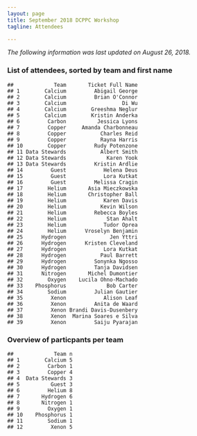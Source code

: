 ```yaml
---
layout: page
title: September 2018 DCPPC Workshop 
tagline: Attendees

---
```


*The following information was last updated on August 26, 2018.*

### List of attendees, sorted by team and first name

    ##             Team       Ticket Full Name
    ## 1        Calcium         Abigail George
    ## 2        Calcium         Brian O'Connor
    ## 3        Calcium                  Di Wu
    ## 4        Calcium        Greeshma Neglur
    ## 5        Calcium        Kristin Anderka
    ## 6         Carbon          Jessica Lyons
    ## 7         Copper     Amanda Charbonneau
    ## 8         Copper           Charles Reid
    ## 9         Copper           Rayna Harris
    ## 10        Copper         Rudy Potenzone
    ## 11 Data Stewards           Albert Smith
    ## 12 Data Stewards             Karen Yook
    ## 13 Data Stewards         Kristin Ardlie
    ## 14         Guest            Helena Deus
    ## 15         Guest            Lora Kutkat
    ## 16         Guest         Melissa Cragin
    ## 17        Helium       Asia Mieczkowska
    ## 18        Helium       Christopher Ball
    ## 19        Helium            Karen Davis
    ## 20        Helium           Kevin Wilson
    ## 21        Helium         Rebecca Boyles
    ## 22        Helium             Stan Ahalt
    ## 23        Helium            Tudor Oprea
    ## 24        Helium      Vroselyn Benjamin
    ## 25      Hydrogen              Jen Yttri
    ## 26      Hydrogen      Kristen Cleveland
    ## 27      Hydrogen            Lora Kutkat
    ## 28      Hydrogen           Paul Barrett
    ## 29      Hydrogen         Sonynka Ngosso
    ## 30      Hydrogen         Tanja Davidsen
    ## 31      Nitrogen       Michel Dumontier
    ## 32        Oxygen    Lucila Ohno-Machado
    ## 33    Phosphorus             Bob Carter
    ## 34        Sodium         Julian Gautier
    ## 35         Xenon            Alison Leaf
    ## 36         Xenon         Anita de Waard
    ## 37         Xenon Brandi Davis-Dusenbery
    ## 38         Xenon  Marina Soares e Silva
    ## 39         Xenon         Saiju Pyarajan

### Overview of particpants per team

    ##             Team n
    ## 1        Calcium 5
    ## 2         Carbon 1
    ## 3         Copper 4
    ## 4  Data Stewards 3
    ## 5          Guest 3
    ## 6         Helium 8
    ## 7       Hydrogen 6
    ## 8       Nitrogen 1
    ## 9         Oxygen 1
    ## 10    Phosphorus 1
    ## 11        Sodium 1
    ## 12         Xenon 5
